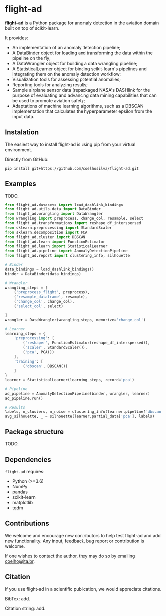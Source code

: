 # flight-ad
**flight-ad** is a Python package for anomaly detection in the aviation domain built on top of scikit-learn.

It provides:

  - An implementation of an anomaly detection pipeline;
  - A DataBinder object for loading and transforming the data within the pipeline on the fly;
  - A DataWrangler object for building a data wrangling pipeline;
  - A StatisticalLearner object for binding scikit-learn's pipelines and integrating them on the anomaly detection workflow;
  - Visualization tools for assessing potential anomalies;
  - Reporting tools for analyzing results;
  - Sample airplane sensor data (repackaged NASA's DASHlink for the purpose of evaluating and advancing data mining capabilities that can be used to promote aviation safety;
  - Adaptations of machine learning algorithms, such as a DBSCAN implementation that calculates the hyperparameter epsilon from the input data.

## Instalation
The easiest way to install flight-ad is using pip from your virtual environment.

Directly from GitHub:

```pip install git+https://github.com/coelhosilva/flight-ad.git```

## Examples
TODO.
```python
from flight_ad.datasets import load_dashlink_bindings
from flight_ad.utils.data import DataBinder
from flight_ad.wrangling import DataWrangler
from wrangling import preprocess, change_col, resample, select
from flight_ad.transformations import reshape_df_interspersed
from sklearn.preprocessing import StandardScaler
from sklearn.decomposition import PCA
from flight_ad.cluster import DBSCAN
from flight_ad.learn import FunctionEstimator
from flight_ad.learn import StatisticalLearner
from flight_ad.pipeline import AnomalyDetectionPipeline
from flight_ad.report import clustering_info, silhouette

# Binder
data_bindings = load_dashlink_bindings()
binder = DataBinder(data_bindings)

# Wrangler
wrangling_steps = [
    ('preprocess_flight', preprocess),
    ('resample_dataframe', resample),
    ('change_col', change_col),
    ('select_col', select)

]
wrangler = DataWrangler(wrangling_steps, memorize='change_col')

# Learner
learning_steps = {
    'preprocessing': [
        ('reshaper', FunctionEstimator(reshape_df_interspersed)),
        ('scaler', StandardScaler()),
        ('pca', PCA())
    ],
    'training': [
        ('dbscan', DBSCAN())
    ]
}
learner = StatisticalLearner(learning_steps, record='pca')

# Pipeline
ad_pipeline = AnomalyDetectionPipeline(binder, wrangler, learner)
ad_pipeline.run()

# Results
labels, n_clusters, n_noise = clustering_info(learner.pipeline['dbscan'])
avg_silhouette, _ = silhouette(learner.partial_data['pca'], labels)
```

## Package structure
TODO.

## Dependencies
`flight-ad` requires:

  - Python (>=3.6)
  - NumPy
  - pandas
  - scikit-learn
  - matplotlib
  - tqdm

## Contributions
We welcome and encourage new contributors to help test flight-ad and add new functionality. Any input, feedback, 
bug report or contribution is welcome.

If one wishes to contact the author, they may do so by emailing coelho@ita.br.

## Citation
If you use flight-ad in a scientific publication, we would appreciate citations.

BibTex: add.

Citation string: add.

<!-- ```pip install flight-ad ``` -->
<!-- ---------------------- -->
<!-- <hr style="border:2px solid gray"> </hr> -->